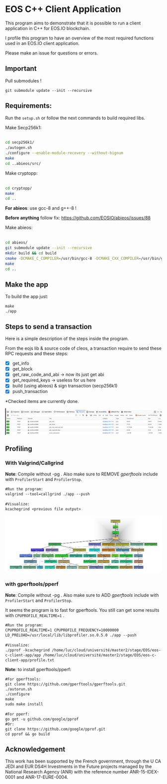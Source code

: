 # EOS C++ Client Application

This program aims to demonstrate that it is possible to run a client application in C++ for EOS.IO blockchain.

I profile this program to have an overview of the most required functions used in an EOS.IO client application.

Please make an issue for questions or errors.

## Important

Pull submodules !
```
git submodule update --init --recursive
```

## Requirements: 

Run the `setup.sh` or follow the next commands to build required libs.

Make Secp256k1:
```bash

cd secp256k1/
./autogen.sh
./configure --enable-module-recovery --without-bignum
make
cd ..abieos/src/

```
Make cryptopp:
```bash

cd cryptopp/
make
cd ..

```

**For abieos**: use gcc-8 and g++-8 !

**Before anything** follow fix: https://github.com/EOSIO/abieos/issues/88

Make abieos:
```bash

cd abieos/
git submodule update --init --recursive
mkdir build && cd build
cmake -DCMAKE_C_COMPILER=/usr/bin/gcc-8 -DCMAKE_CXX_COMPILER=/usr/bin/g++-8 ..
make
cd ..

```


## Make the app

To build the app just:

```
make
./app 
```


## Steps to send a transaction

Here is a simple description of the steps inside the program.

From the eojs lib & source code of cleos, a transaction require to send these RPC requests and these steps:

- [x] get_info
- [x] get_block
- [x] get_raw_code_and_abi -> now its just get abi
- [x] get_required_keys -> useless for us here
- [x] build (using abieos) & sign transaction (secp256k1)
- [x] push_transaction

*Checked items are currently done.

![requests image](./doc/js_requests.png "icon")


## Profiling

### With Valgrind/Callgrind

**Note**: Compile without -pg . Also make sure to REMOVE *gperftools* include with `ProfilerStart` and `ProfilerStop`.

```
#Run the program:
valgrind --tool=callgrind ./app --push

#Visualize:
kcachegrind <previous file output>
```

![profiling image](./profiling/push_tnx_pretty.png "icon")

### with gperftools/pperf

**Note**: Compile without -pg . Also make sure to ADD *gperftools* include with `ProfilerStart` and `ProfilerStop`.

It seems the program is to fast for gperftools. You still can get some results with `CPUPROFILE_REALTIME=1` .

```
#Run the program:
CPUPROFILE_REALTIME=1 CPUPROFILE_FREQUENCY=10000000 LD_PRELOAD=/usr/local/lib/libprofiler.so.0.5.0 ./app --push

#Visualize:
./pprof -kcachegrind /home/luc/cloud/université/master2/stage/EOS/eos-c-client-app/app /home/luc/cloud/université/master2/stage/EOS/eos-c-client-app/profile.txt

```

**Note**: to install gperftools/pperf:
```
#For gperftools:
git clone https://github.com/gperftools/gperftools.git
./autorun.sh
./configure
make
sudo make install

#For pperf:
go get -u github.com/google/pprof
#Or:
git clone https://github.com/google/pprof.git
cd pprof && go build
```


## Acknowledgement

This work has been supported by the French government, through the U CA JEDI and EUR DS4H Investments in the Future projects managed by the National Research Agency (ANR) with the reference number ANR-15-IDEX-0001 and ANR-17-EURE-0004.